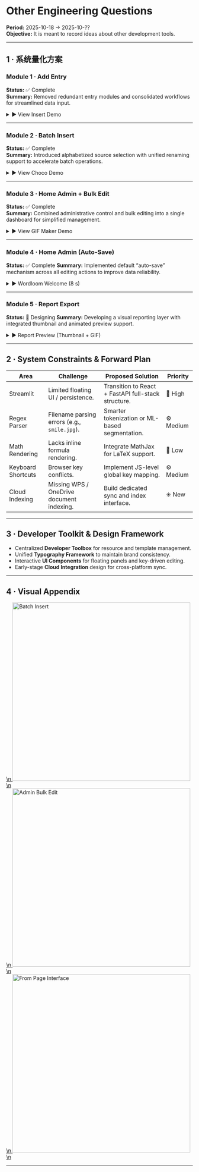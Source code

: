 # **Other Engineering Questions**  
**Period:** 2025-10-18 → 2025-10-??  
**Objective:** It is meant to record ideas about other development tools.

---

## **1 · 系统量化方案**

### **Module 1 · Add Entry**  
**Status:** ✅ Complete  
**Summary:** Removed redundant entry modules and consolidated workflows for streamlined data input.

<details><summary>▶ View Insert Demo</summary>
<a href="../static/media/gif/Insert_First.gif" target="_blank">
<img src="../static/media/gif/Insert_First.gif" width="480" loading="lazy" alt="Insert First Demo">
</a><br>
<a href="../static/media/video/Insert_First.mp4" target="_blank"><b>🎬 Watch full demo video</b></a>
</details>

---

### **Module 2 · Batch Insert**  
**Status:** ✅ Complete  
**Summary:** Introduced alphabetized source selection with unified renaming support to accelerate batch operations.

<details><summary>▶ View Choco Demo</summary>
<a href="../static/media/gif/Choco.gif" target="_blank">
<img src="../static/media/gif/Choco.gif" width="480" loading="lazy" alt="Choco Demo">
</a><br>
<a href="../static/media/video/Choco.mp4" target="_blank"><b>🎬 Watch full demo video</b></a>
</details>

---

### **Module 3 · Home Admin + Bulk Edit**  
**Status:** ✅ Complete  
**Summary:** Combined administrative control and bulk editing into a single dashboard for simplified management.

<details><summary>▶ View GIF Maker Demo</summary>
<a href="../static/media/gif/Gif_Maker.gif" target="_blank">
<img src="../static/media/gif/Gif_Maker.gif" width="480" loading="lazy" alt="GIF Maker Demo">
</a><br>
<a href="../static/media/video/Gif_Maker.mp4" target="_blank"><b>🎬 Watch full demo video</b></a>
</details>

---

### **Module 4 · Home Admin (Auto-Save)**  
**Status:** ✅ Complete
**Summary:** Implemented default “auto-save” mechanism across all editing actions to improve data reliability.

<details><summary>▶ Wordloom Welcome (8 s)</summary>
<a href="../static/media/gif/Wordloom_Welcome%208s.gif" target="_blank">
<img src="../static/media/gif/Wordloom_Welcome%208s.gif" width="480" loading="lazy" alt="Wordloom Welcome Demo">
</a><br>
<a href="../static/media/video/Wordloom_Welcome.mp4" target="_blank"><b>🎬 Watch full demo video</b></a>
</details>

---

### **Module 5 · Report Export**  
**Status:** 🚧 Designing
**Summary:** Developing a visual reporting layer with integrated thumbnail and animated preview support.

<details><summary>▶ Report Preview (Thumbnail + GIF)</summary>
<a href="../static/media/gif/Demo_Report.gif" target="_blank">
<img src="../static/media/img/Demo_Report_thumb.jpg" width="320" loading="lazy" alt="Demo Report Thumbnail"><br>
<img src="../static/media/gif/Demo_Report.gif" width="480" loading="lazy" alt="Demo Report Animation">
</a><br>
<a href="../static/media/video/Demo_Report.mp4" target="_blank"><b>🎬 Watch full demo video</b></a>
</details>

---

## **2 · System Constraints & Forward Plan**

| **Area** | **Challenge** | **Proposed Solution** | **Priority** |
|-----------|----------------|------------------------|--------------|
| Streamlit | Limited floating UI / persistence. | Transition to React + FastAPI full-stack structure. | 🚀 High |
| Regex Parser | Filename parsing errors (e.g., `smile.jpg`). | Smarter tokenization or ML-based segmentation. | ⚙️ Medium |
| Math Rendering | Lacks inline formula rendering. | Integrate MathJax for LaTeX support. | 🧩 Low |
| Keyboard Shortcuts | Browser key conflicts. | Implement JS-level global key mapping. | ⚙️ Medium |
| Cloud Indexing | Missing WPS / OneDrive document indexing. | Build dedicated sync and index interface. | ✳️ New |

---

## **3 · Developer Toolkit & Design Framework**

- Centralized **Developer Toolbox** for resource and template management.  
- Unified **Typography Framework** to maintain brand consistency.  
- Interactive **UI Components** for floating panels and key-driven editing.  
- Early-stage **Cloud Integration** design for cross-platform sync.  

---

## **4 · Visual Appendix**

<a href="../static/media/img/image-4.png" target="_blank">\n  <img src="../static/media/img/image-4.png" width="480" loading="lazy" alt="Batch Insert">\n</a>  
<a href="image-7.png" target="_blank">\n  <img src="image-7.png" width="480" loading="lazy" alt="Admin Bulk Edit">\n</a>  
<a href="../static/media/img/image-1.png" target="_blank">\n  <img src="../static/media/img/image-1.png" width="480" loading="lazy" alt="From Page Interface">\n</a>  

---

